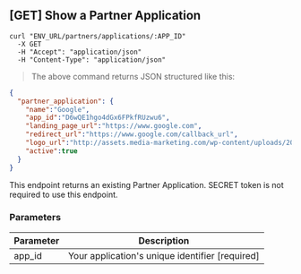 ## [GET] Show a Partner Application

```shell
curl "ENV_URL/partners/applications/:APP_ID"
  -X GET
  -H "Accept": "application/json"
  -H "Content-Type": "application/json"
```
> The above command returns JSON structured like this:

```json
{
  "partner_application": {
    "name":"Google",
    "app_id":"D6wQE1hgo4dGx6FPkfRUzwu6",
    "landing_page_url":"https://www.google.com",
    "redirect_url":"https://www.google.com/callback_url",
    "logo_url":"http://assets.media-marketing.com/wp-content/uploads/2017/11/zasto-je-google-ov-logo-nesavrseno-savrsen.jpg",
    "active":true
  }
}
```

This endpoint returns an existing Partner Application. SECRET token is not required to use this endpoint. 

### Parameters

Parameter | Description
--------- | -----------
app_id | Your application's unique identifier [required]
